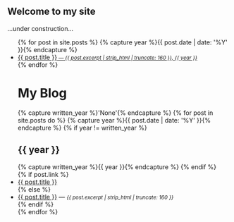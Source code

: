 ## Welcome to my site

...under construction...

<ul>
  {% for post in site.posts %}
  {% capture year %}{{ post.date | date: '%Y' }}{% endcapture %}
    <li>
      <a href="{{ post.url }}">{{ post.title }}<i><small> &#8212; {{ post.excerpt | strip_html | truncate: 160 }}, {{ year }}</small></i></a>  
    </li>
  {% endfor %}
</ul>


<div class="toc">
  <ul class="post">
  <h1>My Blog</h1>
  {% capture written_year %}'None'{% endcapture %}
  {% for post in site.posts do %}
       {% capture year %}{{ post.date | date: '%Y' }}{% endcapture %}
    {% if year != written_year %}
      <h2>{{ year }}</h2>
      {% capture written_year %}{{ year }}{% endcapture %}
    {% endif %}
    <article>
      {% if post.link %}
        <li class="post-title">
          <a href="{{ site.baseurl }}{{ post.url }}" title="{{ post.title }}">{{ post.title }}</a> <a href="{{ post.link }}" target="_blank" title="{{ post.title }}"><i class="fa fa-link"></i></a></li>
      {% else %}
        <li><a href="{{ site.baseurl }}{{ post.url }}" title="{{ post.title }}">{{ post.title }}</a> &#8212; <i><small>{{ post.excerpt | strip_html | truncate: 160 }}</small></i></li>
      {% endif %}
    </article>
  {% endfor %}
    </ul>
</div>
